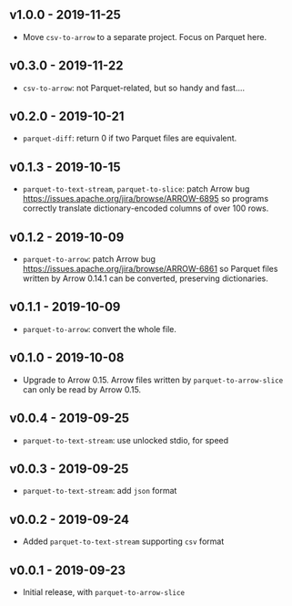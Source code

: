 v1.0.0 - 2019-11-25
-------------------

* Move `csv-to-arrow` to a separate project. Focus on Parquet here.

v0.3.0 - 2019-11-22
-------------------

* `csv-to-arrow`: not Parquet-related, but so handy and fast....

v0.2.0 - 2019-10-21
-------------------

* `parquet-diff`: return 0 if two Parquet files are equivalent.

v0.1.3 - 2019-10-15
-------------------

* `parquet-to-text-stream`, `parquet-to-slice`: patch Arrow bug
   https://issues.apache.org/jira/browse/ARROW-6895 so programs correctly
   translate dictionary-encoded columns of over 100 rows.

v0.1.2 - 2019-10-09
-------------------

* `parquet-to-arrow`: patch Arrow bug
   https://issues.apache.org/jira/browse/ARROW-6861 so Parquet files written
   by Arrow 0.14.1 can be converted, preserving dictionaries.

v0.1.1 - 2019-10-09
-------------------

* `parquet-to-arrow`: convert the whole file.

v0.1.0 - 2019-10-08
-------------------

* Upgrade to Arrow 0.15. Arrow files written by `parquet-to-arrow-slice` can
  only be read by Arrow 0.15.

v0.0.4 - 2019-09-25
-------------------

* `parquet-to-text-stream`: use unlocked stdio, for speed

v0.0.3 - 2019-09-25
-------------------

* `parquet-to-text-stream`: add `json` format

v0.0.2 - 2019-09-24
-------------------

* Added `parquet-to-text-stream` supporting `csv` format

v0.0.1 - 2019-09-23
-------------------

* Initial release, with `parquet-to-arrow-slice`
